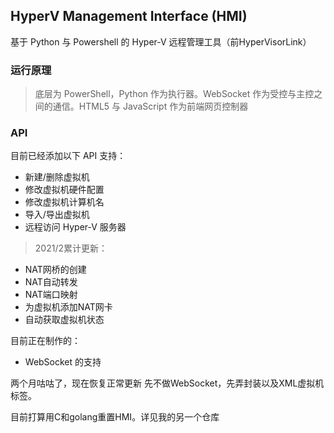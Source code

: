 ## HyperV Management Interface (HMI)
基于 Python 与 Powershell 的 Hyper-V 远程管理工具（前HyperVisorLink）

### 运行原理
> 底层为 PowerShell，Python 作为执行器。WebSocket 作为受控与主控之间的通信。HTML5 与 JavaScript 作为前端网页控制器

### API
目前已经添加以下 API 支持：
- 新建/删除虚拟机
- 修改虚拟机硬件配置
- 修改虚拟机计算机名
- 导入/导出虚拟机
- 远程访问 Hyper-V 服务器
> 2021/2累计更新：
- NAT网桥的创建
- NAT自动转发
- NAT端口映射
- 为虚拟机添加NAT网卡
- 自动获取虚拟机状态

目前正在制作的：
- WebSocket 的支持

两个月咕咕了，现在恢复正常更新
先不做WebSocket，先弄封装以及XML虚拟机标签。

目前打算用C和golang重置HMI。详见我的另一个仓库
